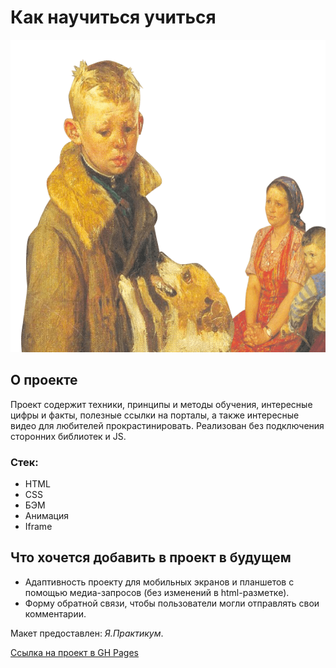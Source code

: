 # Как научиться учиться #

<img height=500px src="./images/header-image.png" alt="photo" />

## О проекте

Проект содержит техники, принципы и методы обучения, интересные цифры и факты, полезные ссылки на порталы, а также интересные видео для любителей прокрастинировать. Реализован без подключения сторонних библиотек и JS.

### Стек:
* HTML
* CSS
* БЭМ
* Анимация
* Iframe

## Что хочется добавить в проект в будущем ##
* Адаптивность проекту для мобильных экранов и планшетов с помощью медиа-запросов (без изменений в html-разметке).
* Форму обратной связи, чтобы пользователи могли отправлять свои комментарии.

Макет предоставлен: _Я.Практикум_.

[Ссылка на проект в GH Pages](https://dariy-iva.github.io/how-to-learn/)
